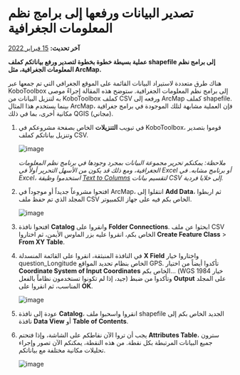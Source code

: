 # تصدير البيانات ورفعها إلى برامج نظم المعلومات الجغرافية
**آخر تحديث:** <a href="https://github.com/kobotoolbox/docs/blob/511ea4cb3c698a4b45e7c2b4efd1af4e356e811f/source/upload_to_gis.md" class="reference">15 فبراير 2022</a>

**عملية بسيطة خطوة بخطوة لتصدير ورفع بياناتكم كملف shapefile إلى برامج نظم المعلومات الجغرافية، مثل ArcMap.**

هناك طرق متعددة لاستيراد البيانات القائمة على الموقع الجغرافي التي تم جمعها عبر KoboToolbox إلى برامج نظم المعلومات الجغرافية. ستوضح هذه المقالة إجراءً موصى به لتنزيل البيانات من KoboToolbox كملف CSV ورفعه إلى ArcMap كملف shapefile. بينما يستخدم هذا المثال ArcMap، فإن العملية مشابهة لتلك الموجودة في برامج جغرافية مكانية أخرى، بما في ذلك QGIS (مجاني).

1. في تبويب **التنزيلات** الخاص بصفحة مشروعكم في KoboToolbox، قوموا بتصدير وتنزيل بياناتكم كملف CSV.

    ![image](/images/upload_to_gis/saveas_csv.jpg)

    _ملاحظة: يمكنكم تحرير مجموعة البيانات بمجرد وجودها في برنامج نظم المعلومات الجغرافية، ومع ذلك قد يكون من الأسهل التحرير أولاً في Excel أو برنامج مشابه. في Excel، استخدموا وظيفة [Text to Columns](https://support.office.com/en-us/article/split-a-cell-f1804d0c-e180-4ed0-a2ae-973a0b7c6a23) لتقسيم بيانات CSV إلى خلايا فردية._

2. افتحوا مشروعاً جديداً أو موجوداً في ArcMap، انتقلوا إلى **Add Data**، ثم اربطوا المجلد الذي تم حفظ ملف CSV الخاص بكم فيه على جهاز الكمبيوتر.

    ![image](/images/upload_to_gis/find_file.jpg)

3. افتحوا نافذة **Catalog** وانقروا على **Folder Connections**. ابحثوا عن ملف CSV الخاص بكم، انقروا عليه بزر الماوس الأيمن، ثم اختاروا **Create Feature Class** > **From XY Table**.

4. في النافذة المنبثقة، انقروا على القائمة المنسدلة **X Field** واختاروا خيار question_Longitude الخاص بنظام تحديد المواقع GPS. تأكدوا أيضاً من اختيار **Coordinate System of Input Coordinates** الخاص بكم... (WGS 1984 خيار جيد، إذا لم تكونوا تستخدمون نظاماً بالفعل) وتأكدوا من ضبط **Output** على المجلد المناسب، ثم انقروا على **OK**.

    ![image](/images/upload_to_gis/create_feature.jpg)

5. عودة إلى نافذة **Catalog**، انقروا واسحبوا ملف shapefile الجديد الخاص بكم إلى نافذة **Data View** أو **Table of Contents**.

6. يجب أن تروا الآن نقاطكم على الشاشة، وإذا فتحتم **Attributes Table**، سترون جميع البيانات المرتبطة بكل نقطة. من هذه النقطة، يمكنكم الآن تصور وإجراء تحليلات مكانية مختلفة مع بياناتكم.

    ![image](/images/upload_to_gis/dataview_table.jpg)